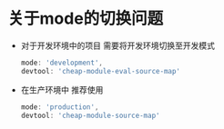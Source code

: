 # 关于mode的切换问题

* 对于开发环境中的项目 需要将开发环境切换至开发模式

    ```javascript
    mode: 'development',
    devtool: 'cheap-module-eval-source-map'
    ```
  
* 在生产环境中 推荐使用

    ```javascript
    mode: 'production',
    devtool: 'cheap-module-source-map'
    ```
